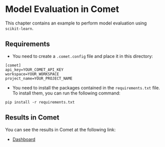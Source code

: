 # Model Evaluation in Comet

This chapter contains an example to perform model evaluation using `scikit-learn`.

## Requirements
* You need to create a `.comet.config` file and place it in this directory:
```
[comet]
api_key=YOUR_COMET_API_KEY
workspace=YOUR_WORKSPACE
project_name=YOUR_PROJECT_NAME
```
* You need to install the packages contained in the `requirements.txt` file. To install them, you can run the following command:

```
pip install -r requirements.txt
```

## Results in Comet
You can see the results in Comet at the following link:
* [Dashboard](https://www.comet.ml/packt/model-evaluation)
